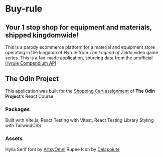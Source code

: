# Buy-rule

## Your 1 stop shop for equipment and materials, shipped kingdomwide!

This is a parody ecommerce platform for a material and equipment store operating in the kingdom of Hyrule from _The Legend of Zelda_ video game series. This is a fan-made application, sourcing data from the unofficial [Hyrule Compendium API](https://gadhagod.github.io/Hyrule-Compendium-API/#/)

## The Odin Project

This application was built for the [Shopping Cart assignment](https://www.theodinproject.com/lessons/node-path-react-new-shopping-cart) of **The Odin Project**'s React Course

### Packages

Built with Vite.js, React
Testing with Vitest, React Testing Library
Styling with TailwindCSS

### Assets

Hylia Serif font by [ArtsyOmni](https://artsyomni.com/hyliaserif)
Rupee Icon by [Delapoiute](https://game-icons.net/1x1/delapouite/rupee.html)
